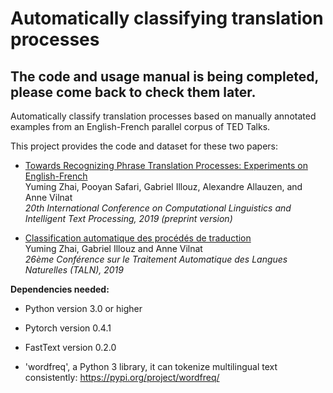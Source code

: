 # Automatically classifying translation processes 

## The code and usage manual is being completed, please come back to check them later.

Automatically classify translation processes based on manually annotated examples from an English-French parallel corpus of TED Talks. 

This project provides the code and dataset for these two papers: 

- [Towards Recognizing Phrase Translation Processes: Experiments on English-French](https://arxiv.org/abs/1904.12213) <br/>
Yuming Zhai, Pooyan Safari, Gabriel Illouz, Alexandre Allauzen, and Anne Vilnat <br/>
*20th International Conference on Computational Linguistics and Intelligent Text Processing, 2019 (preprint version)*

- [Classification automatique des procédés de traduction](https://hal.archives-ouvertes.fr/hal-02265644/document) <br/>
Yuming Zhai, Gabriel Illouz and Anne Vilnat <br/>
*26ème Conférence sur le Traitement Automatique des Langues Naturelles (TALN), 2019*

**Dependencies needed:** 

- Python version 3.0 or higher

- Pytorch version 0.4.1 

- FastText version 0.2.0 

- 'wordfreq', a Python 3 library, it can tokenize multilingual
text consistently: https://pypi.org/project/wordfreq/

